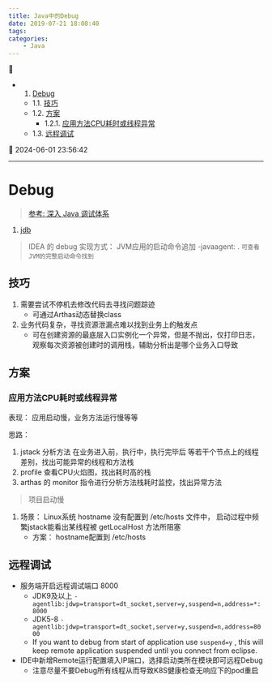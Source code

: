 ```yaml
---
title: Java中的Debug
date: 2019-07-21 18:08:40
tags: 
categories: 
    - Java
---
```


💠

- 1. [Debug](#debug)
    - 1.1. [技巧](#技巧)
    - 1.2. [方案](#方案)
        - 1.2.1. [应用方法CPU耗时或线程异常](#应用方法cpu耗时或线程异常)
    - 1.3. [远程调试](#远程调试)

💠 2024-06-01 23:56:42
****************************************
# Debug

> [参考: 深入 Java 调试体系](https://www.ibm.com/developerworks/cn/views/java/libraryview.jsp?search_by=%E6%B7%B1%E5%85%A5%20Java%20%E8%B0%83%E8%AF%95%E4%BD%93%E7%B3%BB)  

1. [jdb](https://docs.oracle.com/javase/8/docs/technotes/tools/windows/jdb.html)

> IDEA 的 debug 实现方式： JVM应用的启动命令追加 -javaagent: . `可查看JVM的完整启动命令找到`

## 技巧
1. 需要尝试不停机去修改代码去寻找问题踪迹
    - 可通过Arthas动态替换class
1. 业务代码复杂，寻找资源泄漏点难以找到业务上的触发点
    - 可在创建资源的最底层入口实例化一个异常，但是不抛出，仅打印日志，观察每次资源被创建时的调用栈，辅助分析出是哪个业务入口导致


## 方案
### 应用方法CPU耗时或线程异常
表现：  应用启动慢，业务方法运行慢等等   

思路： 

1. jstack 分析方法 在业务进入前，执行中，执行完毕后 等若干个节点上的线程差别，找出可能异常的线程和方法栈
1. profile 查看CPU火焰图，找出耗时高的栈
1. arthas 的 monitor 指令进行分析方法栈耗时监控，找出异常方法

> 项目启动慢

1. 场景： Linux系统 hostname 没有配置到 /etc/hosts 文件中， 启动过程中频繁jstack能看出某线程被 getLocalHost 方法所阻塞
    - 方案： hostname配置到 /etc/hosts

## 远程调试
- 服务端开启远程调试端口 8000
    - JDK9及以上 `-agentlib:jdwp=transport=dt_socket,server=y,suspend=n,address=*:8000`
    - JDK5-8 `-agentlib:jdwp=transport=dt_socket,server=y,suspend=n,address=8000`
    - If you want to debug from start of application use `suspend=y` , this will keep remote application suspended until you connect from eclipse.
- IDE中新增Remote运行配置填入IP端口，选择启动类所在模块即可远程Debug 
    - 注意尽量不要Debug所有线程从而导致K8S健康检查无响应下的pod重启
